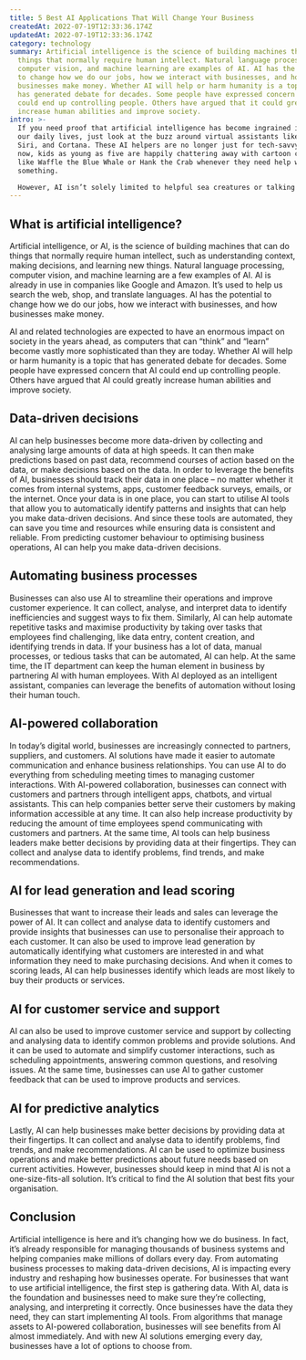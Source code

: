 ```yaml
---
title: 5 Best AI Applications That Will Change Your Business
createdAt: 2022-07-19T12:33:36.174Z
updatedAt: 2022-07-19T12:33:36.174Z
category: technology
summary: Artificial intelligence is the science of building machines that can do
  things that normally require human intellect. Natural language processing,
  computer vision, and machine learning are examples of AI. AI has the potential
  to change how we do our jobs, how we interact with businesses, and how
  businesses make money. Whether AI will help or harm humanity is a topic that
  has generated debate for decades. Some people have expressed concern that AI
  could end up controlling people. Others have argued that it could greatly
  increase human abilities and improve society.
intro: >-
  If you need proof that artificial intelligence has become ingrained in
  our daily lives, just look at the buzz around virtual assistants like Alexa,
  Siri, and Cortana. These AI helpers are no longer just for tech-savvy adults;
  now, kids as young as five are happily chattering away with cartoon characters
  like Waffle the Blue Whale or Hank the Crab whenever they need help with
  something. 

  However, AI isn’t solely limited to helpful sea creatures or talking speakers. In fact, AI is being used for all kinds of purposes – from self-driving cars to replacing call center agents with intelligent chatbots. Even businesses are seeing the value in incorporating AI into their day-to-day operations. From automating processes to making data-driven decisions faster, businesses of all sizes can leverage the benefits of AI in order to improve their services and workflows.
---
```


## What is artificial intelligence?

Artificial intelligence, or AI, is the science of building machines that can do things that normally require human intellect, such as understanding context, making decisions, and learning new things. Natural language processing, computer vision, and machine learning are a few examples of AI. AI is already in use in companies like Google and Amazon. It’s used to help us search the web, shop, and translate languages. AI has the potential to change how we do our jobs, how we interact with businesses, and how businesses make money.

AI and related technologies are expected to have an enormous impact on society in the years ahead, as computers that can “think” and “learn” become vastly more sophisticated than they are today. Whether AI will help or harm humanity is a topic that has generated debate for decades. Some people have expressed concern that AI could end up controlling people. Others have argued that AI could greatly increase human abilities and improve society.

## Data-driven decisions

AI can help businesses become more data-driven by collecting and analysing large amounts of data at high speeds. It can then make predictions based on past data, recommend courses of action based on the data, or make decisions based on the data.
In order to leverage the benefits of AI, businesses should track their data in one place – no matter whether it comes from internal systems, apps, customer feedback surveys, emails, or the internet.
Once your data is in one place, you can start to utilise AI tools that allow you to automatically identify patterns and insights that can help you make data-driven decisions. And since these tools are automated, they can save you time and resources while ensuring data is consistent and reliable. From predicting customer behaviour to optimising business operations, AI can help you make data-driven decisions.

## Automating business processes

Businesses can also use AI to streamline their operations and improve customer experience. It can collect, analyse, and interpret data to identify inefficiencies and suggest ways to fix them.
Similarly, AI can help automate repetitive tasks and maximise productivity by taking over tasks that employees find challenging, like data entry, content creation, and identifying trends in data.
If your business has a lot of data, manual processes, or tedious tasks that can be automated, AI can help.
At the same time, the IT department can keep the human element in business by partnering AI with human employees. With AI deployed as an intelligent assistant, companies can leverage the benefits of automation without losing their human touch.

## AI-powered collaboration

In today’s digital world, businesses are increasingly connected to partners, suppliers, and customers. AI solutions have made it easier to automate communication and enhance business relationships. You can use AI to do everything from scheduling meeting times to managing customer interactions.
With AI-powered collaboration, businesses can connect with customers and partners through intelligent apps, chatbots, and virtual assistants. This can help companies better serve their customers by making information accessible at any time. It can also help increase productivity by reducing the amount of time employees spend communicating with customers and partners.
At the same time, AI tools can help business leaders make better decisions by providing data at their fingertips. They can collect and analyse data to identify problems, find trends, and make recommendations.

## AI for lead generation and lead scoring

Businesses that want to increase their leads and sales can leverage the power of AI. It can collect and analyse data to identify customers and provide insights that businesses can use to personalise their approach to each customer.
It can also be used to improve lead generation by automatically identifying what customers are interested in and what information they need to make purchasing decisions.
And when it comes to scoring leads, AI can help businesses identify which leads are most likely to buy their products or services.

## AI for customer service and support

AI can also be used to improve customer service and support by collecting and analysing data to identify common problems and provide solutions. And it can be used to automate and simplify customer interactions, such as scheduling appointments, answering common questions, and resolving issues.
At the same time, businesses can use AI to gather customer feedback that can be used to improve products and services.

## AI for predictive analytics

Lastly, AI can help businesses make better decisions by providing data at their fingertips. It can collect and analyse data to identify problems, find trends, and make recommendations. AI can be used to optimize business operations and make better predictions about future needs based on current activities.
However, businesses should keep in mind that AI is not a one-size-fits-all solution. It’s critical to find the AI solution that best fits your organisation.

## Conclusion

Artificial intelligence is here and it’s changing how we do business. In fact, it’s already responsible for managing thousands of business systems and helping companies make millions of dollars every day. From automating business processes to making data-driven decisions, AI is impacting every industry and reshaping how businesses operate.
For businesses that want to use artificial intelligence, the first step is gathering data. With AI, data is the foundation and businesses need to make sure they’re collecting, analysing, and interpreting it correctly.
Once businesses have the data they need, they can start implementing AI tools. From algorithms that manage assets to AI-powered collaboration, businesses will see benefits from AI almost immediately. And with new AI solutions emerging every day, businesses have a lot of options to choose from.
